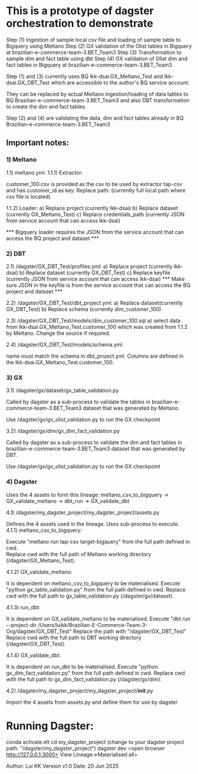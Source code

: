 # This is a prototype of dagster orchestration to demonstrate

Step (1) Ingestion of sample local csv file and loading of sample table to Bigquery using Meltano
Step (2) GX validation of the Olist tables in Bigquery at brazilian-e-commerce-team-3.BET_Team3
Step (3) Transformation to sample dim and fact table using dbt
Step (4) GX validation of Olist dim and fact tables in Bigquery at brazilian-e-commerce-team-3.BET_Team3

Step (1) and (3) currently uses BQ lkk-dsai.GX_Meltano_Test and lkk-dsai.GX_DBT_Test which are accessible to the author's BQ service account.

They can be replaced by actual Meltano ingestion/loading of data tables to BQ Brazilian-e-commerce-team-3.BET_Team3 and also DBT transformation to create the dim and fact tables.

Step (2) and (4) are validating the data, dim and fact tables already in BQ Brazilian-e-commerce-team-3.BET_Team3

## Important notes:
### 1) Meltano
1.1) meltano.yml:
1.1.1) Extractor:

customer_100.csv is provided as the csv to be used by extractor tap-csv and has customer_id as key.
Replace path: (currently full local path where csv file is located)

1.1.2) Loader:
a) Replace project (currently lkk-dsai)
b) Replace dataset (currently GX_Meltano_Test)
c) Replace credentials_path (currently JSON from service account that can access lkk-dsai)

*** Bigquery loader requires the JSON from the service account that can access the BQ project and dataset ***


### 2) DBT
2.1) /dagster/GX_DBT_Test/profiles.yml:
a) Replace project (currently lkk-dsai)
b) Replace dataset (currently GX_DBT_Test)
c) Replace keyfile (currently JSON from service account that can access lkk-dsai)
*** Make sure JSON in the keyfile is from the service account that can access the BQ project and dataset ***

2.2) /dagster/GX_DBT_Test/dbt_project.yml:
a) Replace dataset(currently GX_DBT_Test)
b) Replace schema (currently dim_customer_100)

2.3) /dagster/GX_DBT_Test/models/dim_customer_100.sql
a) select data from lkk-dsai.GX_Meltano_Test.customer_100 which was created from 1.1.2 by Meltano. Change the source if required.

2.4) /dagster/GX_DBT_Test/models/schema.yml

name must match the schema in dbt_project.yml. Columns are defined in the lkk-dsai.GX_Meltano_Test.customer_100.  

### 3) GX
3.1) /dagster/gx/dataset/gx_table_validation.py

Called by dagster as a sub-process to validate the tables in brazilian-e-commerce-team-3.BET_Team3 dataset that was generated by Meltano.

Use /dagster/gx/gx_olist_validation.py to run the GX checkpoint

3.2) /dagster/gx/dim/gx_dim_fact_validation.py

Called by dagster as a sub-process to validate the dim and fact tables in brazilian-e-commerce-team-3.BET_Team3 dataset that was generated by DBT.

Use /dagster/gx/gx_olist_validation.py to run the GX checkpoint

### 4) Dagster
Uses the 4 assets to form this lineage: meltano_csv_to_bigquery -> GX_validate_meltano -> dbt_run -> GX_validate_dbt

4.1) /dagster/my_dagster_project/my_dagster_project/assets.py

Defines the 4 assets used in the lineage.  Uses sub-process to execute.
4.1.1) meltano_csv_to_bigquery: 

Execute "meltano run tap-csv target-bigquery" from the full path defined in cwd.  
Replace cwd with the full path of Meltano working directory (<your path>/dagster/GX_Meltano_Test).

4.1.2) GX_validate_meltano:

It is dependent on meltano_csv_to_bigquery to be materialised.
Execute "python gx_table_validation.py" from the full path defined in cwd.
Replace cwd with the full path to gx_table_validation.py (<your path>/dagster/gx/dataset).

4.1.3) run_dbt:

It is dependent on GX_validate_meltano to be materialised.
Execute "dbt run --project-dir /Users/luikk/Brazilian-E-Commerce-Team-3-Org/dagster/GX_DBT_Test"
Replace the path with "<your path>/dagster/GX_DBT_Test"
Replace cwd with the full path to DBT working directory (<your path>/dagster/GX_DBT_Test).

4.1.4) GX_validate_dbt:

It is dependent on run_dbt to be materialised.
Execute "python gx_dim_fact_validation.py" from the full path defined in cwd.
Replace cwd with the full path to gx_dim_fact_validation.py (<your path>/dagster/gx/dim).

4.2) /dagster/my_dagster_project/my_dagster_project/__init__.py

Import the 4 assets from assets.py and define them for use by dagster

# Running Dagster:
conda activate elt
cd my_dagster_project (change to your dagster project path: "<your path>/dagster/my_dagster_project")
dagster dev
<open browser http://127.0.0.1:3000>
<Assets->View Lineage->Materialised all>

Author: Lui KK
Version v1.0
Date: 20 Jun 2025
